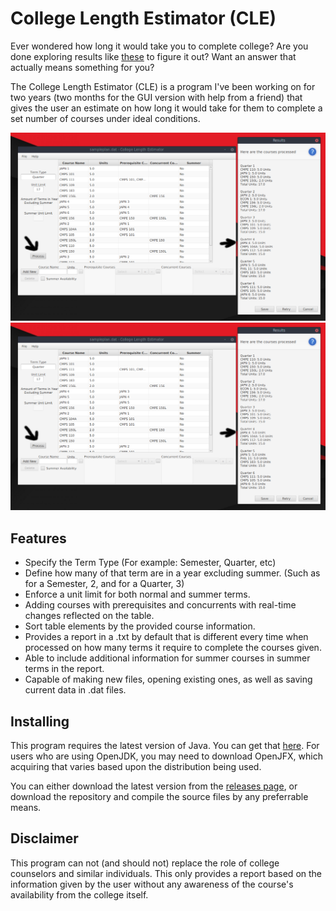 # College Length Estimator (CLE)
Ever wondered how long it would take you to complete college? Are you done exploring results like [these](https://www.google.com/webhp?sourceid=chrome-instant&ion=1&espv=2&ie=UTF-8#q=how+long+will+it+take+for+me+to+complete+college) to figure it out? Want an answer that actually means something for you?

The College Length Estimator (CLE) is a program I've been working on for two years (two months for the GUI version with help from a friend) that gives the user an estimate on how long it would take for them to complete a set number of courses under ideal conditions. 

![Screenshot](assets/CLEGUIPicture.png)
![Screenshot](assets/CLEGUIPicturewResults.png)

## Features
- Specify the Term Type (For example: Semester, Quarter, etc)
- Define how many of that term are in a year excluding summer. (Such as for a Semester, 2, and for a Quarter, 3)
- Enforce a unit limit for both normal and summer terms.
- Adding courses with prerequisites and concurrents with real-time changes reflected on the table.
- Sort table elements by the provided course information.
- Provides a report in a .txt by default that is different every time when processed on how many terms it require to complete the courses given.
- Able to include additional information for summer courses in summer terms in the report.
- Capable of making new files, opening existing ones, as well as saving current data in .dat files.

## Installing
This program requires the latest version of Java. You can get that [here](https://java.com/en/download/). For users who are using OpenJDK, you may need to download OpenJFX, which acquiring that varies based upon the distribution being used. 

You can either download the latest version from the [releases page](https://github.com/divark/CLE/releases), or download the repository and compile the source files by any preferrable means.

## Disclaimer
This program can not (and should not) replace the role of college counselors and similar individuals. This only provides a report based on the information given by the user without any awareness of the course's availability from the college itself.
